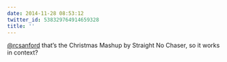 ```yaml
---
date: 2014-11-28 08:53:12
twitter_id: 538329764914659328
title: ''
---
```




[@rcsanford](https://twitter.com/rcsanford) that’s the Christmas Mashup by Straight No Chaser, so it works in context?

